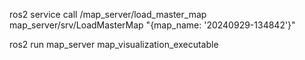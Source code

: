 ros2 service call /map_server/load_master_map map_server/srv/LoadMasterMap "{map_name: '20240929-134842'}"

ros2 run map_server map_visualization_executable
